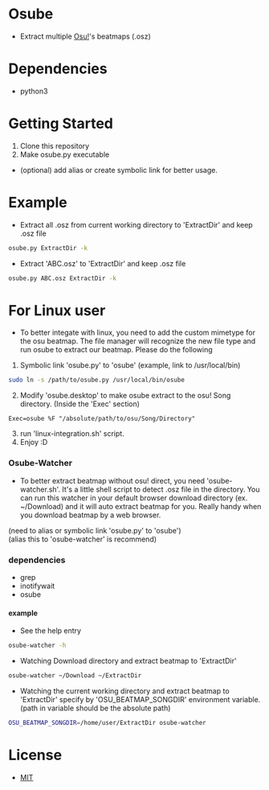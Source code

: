 # Osube
- Extract multiple [Osu!](https://osu.ppy.sh/)'s beatmaps (.osz)

# Dependencies
- python3

# Getting Started
1. Clone this repository
2. Make osube.py executable
- (optional) add alias or create symbolic link for better usage.

# Example
- Extract all .osz from current working directory to 'ExtractDir' and keep .osz file
```sh
osube.py ExtractDir -k
```
- Extract 'ABC.osz' to 'ExtractDir' and keep .osz file
```sh
osube.py ABC.osz ExtractDir -k
```

# For Linux user
- To better integate with linux, you need to add the custom mimetype for the osu beatmap.
The file manager will recognize the new file type and run osube to extract our beatmap.
Please do the following
1. Symbolic link 'osube.py' to 'osube' (example, link to /usr/local/bin)
```sh
sudo ln -s /path/to/osube.py /usr/local/bin/osube
```
2. Modify 'osube.desktop' to make osube extract to the osu! Song directory. (Inside the 'Exec' section)
```
Exec=osube %F "/absolute/path/to/osu/Song/Directory"
```
3. run 'linux-integration.sh' script.
4. Enjoy :D

### Osube-Watcher
- To better extract beatmap without osu! direct, you need 'osube-watcher.sh'. It's a little shell script to detect .osz file in the directory.
You can run this watcher in your default browser download directory (ex. ~/Download) and it will auto extract beatmap for you. Really handy when you download beatmap by a web browser.

(need to alias or symbolic link 'osube.py' to 'osube')\
(alias this to 'osube-watcher' is recommend)

### dependencies
- grep
- inotifywait
- osube

#### example
- See the help entry
```sh
osube-watcher -h
```

- Watching Download directory and extract beatmap to 'ExtractDir'
```sh
osube-watcher ~/Download ~/ExtractDir
```

- Watching the current working directory and extract beatmap to 'ExtractDir' specify by 'OSU_BEATMAP_SONGDIR' environment variable. (path in variable should be the absolute path)
```sh
OSU_BEATMAP_SONGDIR=/home/user/ExtractDir osube-watcher
```
# License
- [MIT](LICENSE)

